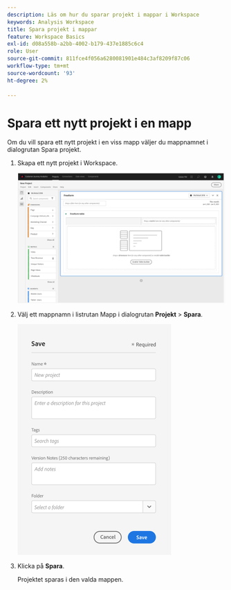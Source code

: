 ```yaml
---
description: Läs om hur du sparar projekt i mappar i Workspace
keywords: Analysis Workspace
title: Spara projekt i mappar
feature: Workspace Basics
exl-id: d08a558b-a2bb-4002-b179-437e1885c6c4
role: User
source-git-commit: 811fce4f056a6280081901e484c3af8209f87c06
workflow-type: tm+mt
source-wordcount: '93'
ht-degree: 2%

---
```


# Spara ett nytt projekt i en mapp

Om du vill spara ett nytt projekt i en viss mapp väljer du mappnamnet i dialogrutan Spara projekt.

1. Skapa ett nytt projekt i Workspace.

   ![Det friformstabellfönster där du kan skapa ett nytt projekt.](/help/analysis-workspace/build-workspace-project/assets/save-to-folder1.png)

1. Välj ett mappnamn i listrutan Mapp i dialogrutan **Projekt** > **Spara**.

   ![Fönstret Spara där du sparar det nya projektet i en mapp.](/help/analysis-workspace/build-workspace-project/assets/save-to-folder2.png)

1. Klicka på **Spara**.

   Projektet sparas i den valda mappen.
